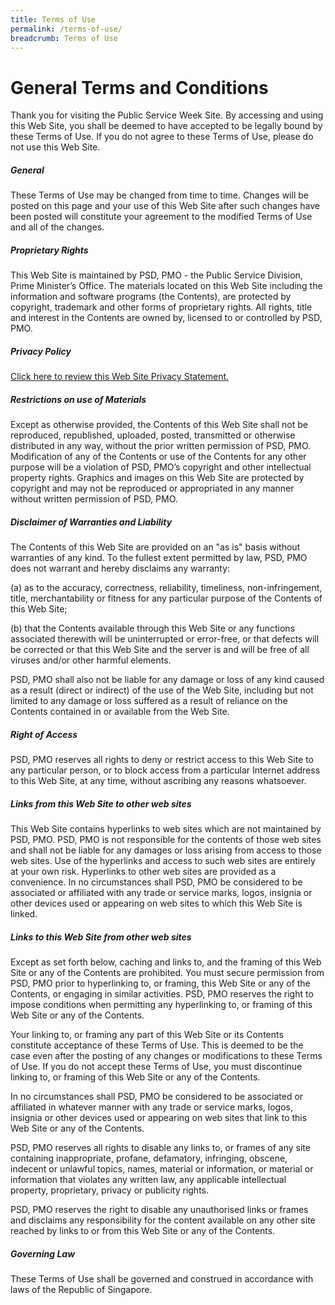 ```yaml
---
title: Terms of Use
permalink: /terms-of-use/
breadcrumb: Terms of Use
---
```

# **General Terms and Conditions**
Thank you for visiting the Public Service Week Site. By accessing and using this Web Site, you shall be deemed to have accepted to be legally bound by these Terms of Use. If you do not agree to these Terms of Use, please do not use this Web Site.

##### **General**
These Terms of Use may be changed from time to time. Changes will be posted on this page and your use of this Web Site after such changes have been posted will constitute your agreement to the modified Terms of Use and all of the changes.
  
##### **Proprietary Rights**
This Web Site is maintained by PSD, PMO - the Public Service Division, Prime Minister’s Office. The materials located on this Web Site including the information and software programs (the Contents), are protected by copyright, trademark and other forms of proprietary rights. All rights, title and interest in the Contents are owned by, licensed to or controlled by PSD, PMO.

##### **Privacy Policy**
[Click here to review this Web Site Privacy Statement.](https://www.careers.gov.sg/privacy-statement)

##### **Restrictions on use of Materials**
##### 
Except as otherwise provided, the Contents of this Web Site shall not be reproduced, republished, uploaded, posted, transmitted or otherwise distributed in any way, without the prior written permission of PSD, PMO. Modification of any of the Contents or use of the Contents for any other purpose will be a violation of PSD, PMO’s copyright and other intellectual property rights. Graphics and images on this Web Site are protected by copyright and may not be reproduced or appropriated in any manner without written permission of PSD, PMO.


##### **Disclaimer of Warranties and Liability**
The Contents of this Web Site are provided on an "as is" basis without warranties of any kind. To the fullest extent permitted by law, PSD, PMO does not warrant and hereby disclaims any warranty:

(a) as to the accuracy, correctness, reliability, timeliness, non-infringement, title, merchantability or fitness for any particular purpose of the Contents of this Web Site;

(b) that the Contents available through this Web Site or any functions associated therewith will be uninterrupted or error-free, or that defects will be corrected or that this Web Site and the server is and will be free of all viruses and/or other harmful elements.

PSD, PMO shall also not be liable for any damage or loss of any kind caused as a result (direct or indirect) of the use of the Web Site, including but not limited to any damage or loss suffered as a result of reliance on the Contents contained in or available from the Web Site.


##### **Right of Access**

PSD, PMO reserves all rights to deny or restrict access to this Web Site to any particular person, or to block access from a particular Internet address to this Web Site, at any time, without ascribing any reasons whatsoever.


##### **Links from this Web Site to other web sites**
##### 
This Web Site contains hyperlinks to web sites which are not maintained by PSD, PMO. PSD, PMO is not responsible for the contents of those web sites and shall not be liable for any damages or loss arising from access to those web sites. Use of the hyperlinks and access to such web sites are entirely at your own risk. Hyperlinks to other web sites are provided as a convenience. In no circumstances shall PSD, PMO be considered to be associated or affiliated with any trade or service marks, logos, insignia or other devices used or appearing on web sites to which this Web Site is linked.


##### **Links to this Web Site from other web sites**
##### 
Except as set forth below, caching and links to, and the framing of this Web Site or any of the Contents are prohibited. You must secure permission from PSD, PMO prior to hyperlinking to, or framing, this Web Site or any of the Contents, or engaging in similar activities. PSD, PMO reserves the right to impose conditions when permitting any hyperlinking to, or framing of this Web Site or any of the Contents.

Your linking to, or framing any part of this Web Site or its Contents constitute acceptance of these Terms of Use. This is deemed to be the case even after the posting of any changes or modifications to these Terms of Use. If you do not accept these Terms of Use, you must discontinue linking to, or framing of this Web Site or any of the Contents.

In no circumstances shall PSD, PMO be considered to be associated or affiliated in whatever manner with any trade or service marks, logos, insignia or other devices used or appearing on web sites that link to this Web Site or any of the Contents.

PSD, PMO reserves all rights to disable any links to, or frames of any site containing inappropriate, profane, defamatory, infringing, obscene, indecent or unlawful topics, names, material or information, or material or information that violates any written law, any applicable intellectual property, proprietary, privacy or publicity rights.

PSD, PMO reserves the right to disable any unauthorised links or frames and disclaims any responsibility for the content available on any other site reached by links to or from this Web Site or any of the Contents.


##### **Governing Law**
##### 
These Terms of Use shall be governed and construed in accordance with laws of the Republic of Singapore.